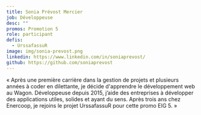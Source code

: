 ```yaml
---
title: Sonia Prévost Mercier
job: Développeuse
desc: ""
promos: Promotion 5
role: participant
defis:
  - UrssafassuR
image: img/sonia-prevost.png
linkedin: https://www.linkedin.com/in/soniaprevost/
github: https://github.com/soniaprevost
---
```

« Après une première carrière dans la gestion de projets et plusieurs années à coder en dilettante, je décide d'apprendre le développement web au Wagon. Développeuse depuis 2015, j’aide des entreprises à développer des applications utiles, solides et ayant du sens. Après trois ans chez Enercoop, je rejoins le projet UrssafassuR pour cette promo EIG 5. »